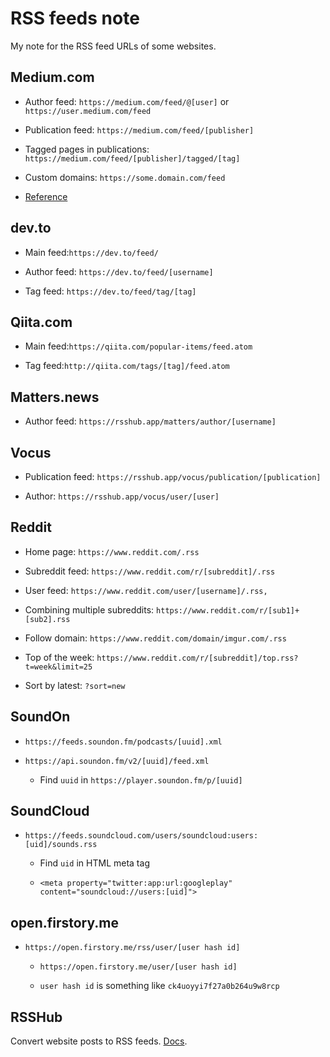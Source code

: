 # RSS feeds note

My note for the RSS feed URLs of some websites.

## Medium.com

- Author feed: `https://medium.com/feed/@[user]` or `https://user.medium.com/feed`

- Publication feed: `https://medium.com/feed/[publisher]`

- Tagged pages in publications: `https://medium.com/feed/[publisher]/tagged/[tag]`

- Custom domains: `https://some.domain.com/feed`

- [Reference](https://help.medium.com/hc/en-us/articles/214874118-Using-RSS-feeds-of-profiles-publications-and-topics)

## dev.to

- Main feed:`https://dev.to/feed/`

- Author feed: `https://dev.to/feed/[username]`

- Tag feed: `https://dev.to/feed/tag/[tag]`

## Qiita.com

- Main feed:`https://qiita.com/popular-items/feed.atom`

- Tag feed:`http://qiita.com/tags/[tag]/feed.atom`

## Matters.news

- Author feed: `https://rsshub.app/matters/author/[username]`

## Vocus

- Publication feed: `https://rsshub.app/vocus/publication/[publication]`

- Author: `https://rsshub.app/vocus/user/[user]`

## Reddit

- Home page: `https://www.reddit.com/.rss`

- Subreddit feed: `https://www.reddit.com/r/[subreddit]/.rss`

- User feed: `https://www.reddit.com/user/[username]/.rss,`

- Combining multiple subreddits: `https://www.reddit.com/r/[sub1]+[sub2].rss`

- Follow domain: `https://www.reddit.com/domain/imgur.com/.rss`

- Top of the week: `https://www.reddit.com/r/[subreddit]/top.rss?t=week&limit=25`

- Sort by latest: `?sort=new`

## SoundOn

- `https://feeds.soundon.fm/podcasts/[uuid].xml`

- `https://api.soundon.fm/v2/[uuid]/feed.xml`

  - Find `uuid` in `https://player.soundon.fm/p/[uuid]`

## SoundCloud

- `https://feeds.soundcloud.com/users/soundcloud:users:[uid]/sounds.rss`

  - Find `uid` in HTML meta tag

  - `<meta property="twitter:app:url:googleplay" content="soundcloud://users:[uid]">`

## open.firstory.me

- `https://open.firstory.me/rss/user/[user hash id]`

  - `https://open.firstory.me/user/[user hash id]`

  - `user hash id` is something like `ck4uoyyi7f27a0b264u9w8rcp`

## RSSHub

Convert website posts to RSS feeds. [Docs](https://docs.rsshub.app/).
